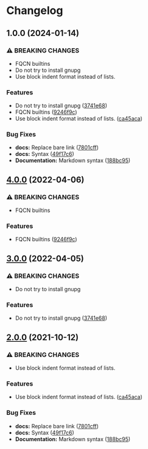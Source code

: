 # Changelog

## 1.0.0 (2024-01-14)


### ⚠ BREAKING CHANGES

* FQCN builtins
* Do not try to install gnupg
* Use block indent format instead of lists.

### Features

* Do not try to install gnupg ([3741e68](https://github.com/agoloncser/ansible-role-gnupg/commit/3741e68211839d7b819a1d3f852c8a354881c678))
* FQCN builtins ([9246f9c](https://github.com/agoloncser/ansible-role-gnupg/commit/9246f9cd5245dde5e9652e2c8aa076f0840b5e21))
* Use block indent format instead of lists. ([ca45aca](https://github.com/agoloncser/ansible-role-gnupg/commit/ca45aca56aced6d5ddb50ef955b462d8c8727ad0))


### Bug Fixes

* **docs:** Replace bare link ([7801cff](https://github.com/agoloncser/ansible-role-gnupg/commit/7801cff968adf464ff0c81c0f16be0d4a9fd7cac))
* **docs:** Syntax ([49f17c6](https://github.com/agoloncser/ansible-role-gnupg/commit/49f17c67b3810b59842da39f25bc0ea0a8b6492a))
* **Documentation:** Markdown syntax ([188bc95](https://github.com/agoloncser/ansible-role-gnupg/commit/188bc95df7d316fc8860426e67d4da0be9d1da3b))

## [4.0.0](https://github.com/agoloncser/ansible-role-gnupg/compare/v3.0.0...v4.0.0) (2022-04-06)


### ⚠ BREAKING CHANGES

* FQCN builtins

### Features

* FQCN builtins ([9246f9c](https://github.com/agoloncser/ansible-role-gnupg/commit/9246f9cd5245dde5e9652e2c8aa076f0840b5e21))

## [3.0.0](https://www.github.com/agoloncser/ansible-role-gnupg/compare/v2.0.0...v3.0.0) (2022-04-05)


### ⚠ BREAKING CHANGES

* Do not try to install gnupg

### Features

* Do not try to install gnupg ([3741e68](https://www.github.com/agoloncser/ansible-role-gnupg/commit/3741e68211839d7b819a1d3f852c8a354881c678))

## [2.0.0](https://www.github.com/agoloncser/ansible-role-gnupg/compare/v1.0.2...v2.0.0) (2021-10-12)


### ⚠ BREAKING CHANGES

* Use block indent format instead of lists.

### Features

* Use block indent format instead of lists. ([ca45aca](https://www.github.com/agoloncser/ansible-role-gnupg/commit/ca45aca56aced6d5ddb50ef955b462d8c8727ad0))


### Bug Fixes

* **docs:** Replace bare link ([7801cff](https://www.github.com/agoloncser/ansible-role-gnupg/commit/7801cff968adf464ff0c81c0f16be0d4a9fd7cac))
* **docs:** Syntax ([49f17c6](https://www.github.com/agoloncser/ansible-role-gnupg/commit/49f17c67b3810b59842da39f25bc0ea0a8b6492a))
* **Documentation:** Markdown syntax ([188bc95](https://www.github.com/agoloncser/ansible-role-gnupg/commit/188bc95df7d316fc8860426e67d4da0be9d1da3b))
